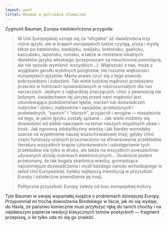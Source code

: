 ```yaml
---
layout: post
titlel: Bauman o potrzebie tłumaczeń
---
```


Zygmunt Bauman, Europa niedokończona przygoda:

> W Unii Europejskiej uznaje się za “oficjalne” aż dwadzieścia trzy różne języki, ale w krajach europejskich ludzie czytają, piszą i myślą także po katalońsku, baskijsku, walijsku, bretońsku, gaelicku, kaszubsku, lapońsku, romsku, a także w mnóstwie lokalnych dialektów języka włoskiego (przepraszam za nieuchronne pominięcia, ale nie sposób wymienić wszystkich…). Większość z nas, może z wyjątkiem garstki wybitnych poliglotów, nie rozumie większości europejskich języków. Mamy prawo czuć się z tego powodu pokrzywdzeni i zubożeni. Tak wiele ludzkiej mądrości przekazano przecież w historiach opowiedzianych w niezrozumiałych dla nas narzeczach. Jednym z najbardziej znaczących, choć z pewnością nie jedynym, świadectwem tej ukrytej przed nami mądrości jest zdumiewające podobieństwo lęków, marzeń lub doświadczeń rodziców i dzieci, małżonków i sąsiadów, przełożonych i podwładnych, “swoich” i “obcych”, przyjaciół i wrogów — niezależnie od tego, w jakim języku zostały spisane… Jak wiele możemy się dowiedzieć od siebie nawzajem na temat naszych wspólnych obaw i trosk. Jak ogromną zdobylibyśmy wiedzę i jak bardzo wzrosłyby szanse na wypełnienie naszej wszechświatowej misji, gdyby choć część funduszy unijnych przeznaczono na sfinansowanie przekładów literatury wszystkich krajów członkowskich i udostępnienie tych przekładów nie tylko w druku, ale także na wszystkich powszechnie używanych dzisiaj nośnikach elektronicznych… Osobiście jestem przekonany, że tak bogata skarbnica wiedzy, gromadząca najcenniejsze doświadczenia i myśli każdego narodu wchodzącego w skład Unii Europejskiej, byłaby najlepszą inwestycją w przyszłość Europy i ostateczne powodzenie jej misji.

> Polityczna przyszłość Europy zależy od losu europejskiej kultury.

Tyle Bauman w swojej wspaniałej książce o problemach dzisiejszej Europy. Przypomniał mi trochę dowodzenia Brodskiego w liście, jak mi się wydaje, do Havla, że państwo koniecznie musi przyłożyć rękę do tanich choćby i na najsłabszym papierze reedycji klasycznych tomów poetyckich — fragment przepiszę, o ile tylko uda mi się go znaleźć.
